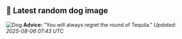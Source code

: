 ## 🐶 Latest random dog image
![Dog](https://images.dog.ceo/breeds/schnauzer-giant/n02097130_1213.jpg)
**Advice:** "You will always regret the round of Tequila."
*Updated: 2025-08-06 07:43 UTC*
